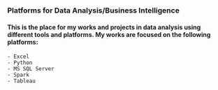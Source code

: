 ### Platforms for Data Analysis/Business Intelligence
#### This is the place for my works and projects in data analysis using different tools and platforms. My works are focused on the following platforms:
```
- Excel
- Python
- MS SQL Server
- Spark
- Tableau
```

